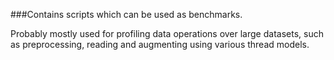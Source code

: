 ###Contains scripts which can be used as benchmarks.

Probably mostly used for profiling data operations over large datasets, such as
preprocessing, reading and augmenting using various thread models.
